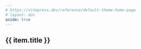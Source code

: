 ```yaml
---
# https://vitepress.dev/reference/default-theme-home-page
# layout: doc
aside: true
---
```


<script setup>

import {
  VPTeamPage,
  VPTeamPageTitle,
  VPTeamMembers
} from 'vitepress/theme'

import { useData } from 'vitepress'

const { theme, page, frontmatter } = useData()


</script>

<VPTeamPage style="padding-bottom: unset !important;">
  <VPTeamPageTitle>
    <template #title>
      Weekly
    </template>
    <template #lead>
      人生流水账
    </template>
  </VPTeamPageTitle>
</VPTeamPage>

<div class="yearList" v-for="item in theme.weekly">

## {{ item.title }}

<WeeklyList :items ="item.items" />

</div>